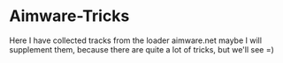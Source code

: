 # Aimware-Tricks
Here I have collected tracks from the loader aimware.net maybe I will supplement them, because there are quite a lot of tricks, but we'll see =)
